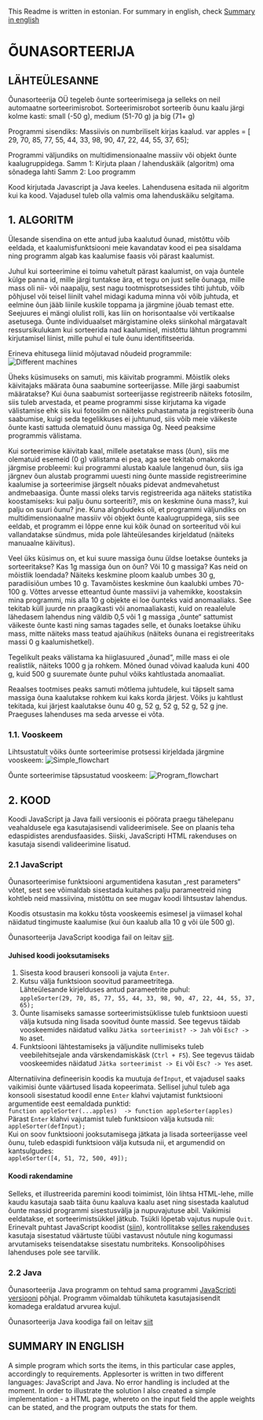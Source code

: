 This Readme is written in estonian. For summary in english, check [Summary in english]()
# ÕUNASORTEERIJA
## LÄHTEÜLESANNE
Õunasorteerija OÜ  tegeleb õunte sorteerimisega ja selleks on neil automaatne sorteerimisrobot. Sorteerimisrobot sorteerib õunu kaalu järgi kolme kasti:
small (-50 g), medium (51-70 g) ja big (71+ g)

Programmi sisendiks:
Massiivis on numbriliselt kirjas kaalud.
var apples = [ 29, 70, 85, 77, 55, 44, 33, 98, 90, 47, 22, 44, 55, 37, 65];

Programmi väljundiks on multidimensionaalne massiiv või objekt õunte kaalugruppidega.
Samm 1:
Kirjuta plaan / lahenduskäik (algoritm) oma sõnadega lahti
Samm 2:
Loo programm

Kood kirjutada Javascript ja Java keeles.
Lahendusena esitada nii algoritm kui ka kood. Vajadusel tuleb olla valmis oma lahenduskäiku selgitama.
## 1. ALGORITM
Ülesande sisendina on ette antud juba kaalutud õunad, mistõttu võib eeldada, et kaalumisfunktsiooni meie kavandatav kood ei pea sisaldama ning programm algab kas kaalumise faasis või pärast kaalumist. <br>

Juhul kui sorteerimine ei toimu vahetult pärast kaalumist, on vaja õuntele külge panna id, mille järgi tuntakse ära, et tegu on just selle õunaga, mille mass oli nii- või naapalju, sest nagu tootmisprotsessides tihti juhtub, võib põhjusel või teisel liinilt vahel midagi kaduma minna või võib juhtuda, et eelmine õun jääb liinile kuskile toppama ja järgmine jõuab temast ette. Seejuures ei mängi olulist rolli, kas liin on horisontaalse või vertikaalse asetusega. Õunte individuaalset märgistamine oleks siinkohal märgatavalt ressursikulukam kui sorteerida nad kaalumisel, mistõttu lähtun programmi kirjutamisel liinist, mille puhul ei tule õunu identifitseerida.

Erineva ehitusega liinid mõjutavad nõudeid programmile:
![Different machines](https://github.com/karinjohanson/entry-level-programming/blob/main/applesorter/Different_machines.png)

Üheks küsimuseks on samuti, mis käivitab programmi. Mõistlik oleks käivitajaks määrata õuna saabumine sorteerijasse. Mille järgi saabumist määratakse? Kui õuna saabumist sorteerijasse registreerib näiteks fotosilm, siis tuleb arvestada, et peame programmi sisse kirjutama ka vigade välistamise ehk siis kui fotosilm on näiteks puhastamata ja registreerib õuna saabumise, kuigi seda tegelikkuses ei juhtunud, siis võib meie väikeste õunte kasti sattuda olematuid õunu massiga 0g. Need peaksime programmis välistama.

Kui sorteerimise käivitab kaal, millele asetatakse mass (õun), siis me olematuid esemeid (0 g) välistama ei pea, aga see tekitab omakorda järgmise probleemi: kui programmi alustab kaalule langenud õun, siis iga järgnev õun alustab programmi uuesti ning õunte masside registreerimine kaalumise ja sorteerimise järgselt nõuaks pidevat andmevahetust andmebaasiga. Õunte massi oleks tarvis registreerida aga näiteks statistika koostamiseks: kui palju õunu sorteeriti?, mis on keskmine õuna mass?, kui palju on suuri õunu? jne. Kuna algnõudeks oli, et programmi väljundiks on multidimensionaalne massiiv või objekt õunte kaalugruppidega, siis see eeldab, et programm ei lõppe enne kui kõik õunad on sorteeritud või kui vallandatakse sündmus, mida pole lähteülesandes kirjeldatud (näiteks manuaalne käivitus).

Veel üks küsimus on, et kui suure massiga õunu üldse loetakse õunteks ja sorteeritakse? Kas 1g massiga õun on õun? Või 10 g massiga? Kas neid on mõistlik loendada? Näiteks keskmine ploom kaalub umbes 30 g, paradiisiõun umbes 10 g. Tavamõistes keskmine õun kaalubki umbes 70-100 g. Võttes arvesse etteantud õunte massiivi ja vahemikke, koostaksin mina programmi, mis alla 10 g objekte ei loe õunteks vaid anomaaliaks. See tekitab küll juurde nn praagikasti või anomaaliakasti, kuid on reaalelule lähedasem lahendus ning väldib 0,5 või 1 g massiga „õunte“ sattumist väikeste õunte kasti ning samas tagades selle, et õunaks loetakse ühiku mass, mitte näiteks mass teatud ajaühikus (näiteks õunana ei registreeritaks massi 0 g kaalumishetkel).

Tegelikult peaks välistama ka hiiglasuured „õunad“, mille mass ei ole realistlik, näiteks 1000 g ja rohkem. Mõned õunad võivad kaaluda kuni 400 g, kuid 500 g suuremate õunte puhul võiks kahtlustada anomaaliat. 

Reaalses tootmises peaks samuti mõtlema juhtudele, kui täpselt sama massiga õuna kaalutakse rohkem kui kaks korda järjest. Võiks ju kahtlust tekitada, kui järjest kaalutakse õunu 40 g, 52 g, 52 g, 52 g, 52 g jne. Praeguses lahenduses ma seda arvesse ei võta.

### 1.1. Vooskeem
Lihtsustatult võiks õunte sorteerimise protsessi kirjeldada järgmine vooskeem:
![Simple_flowchart](https://github.com/karinjohanson/entry-level-programming/blob/main/applesorter/Simple%20_flowchart.png)

Õunte sorteerimise täpsustatud vooskeem:
![Program_flowchart](https://github.com/karinjohanson/entry-level-programming/blob/main/applesorter/Program_flowchart.png)

## 2. KOOD
Koodi JavaScript ja Java faili versioonis ei pöörata praegu tähelepanu veahaldusele ega kasutajasisendi valideerimisele. See on plaanis teha edaspidistes arendusfaasides. Siiski, JavaScripti HTML rakenduses on kasutaja sisendi valideerimine lisatud.

### 2.1 JavaScript
Õunasorteerimise funktsiooni argumentidena kasutan „rest parameters“ võtet, sest see võimaldab sisestada kuitahes palju parameetreid ning kohtleb neid massiivina, mistõttu on see mugav koodi lihtsustav lahendus.

Koodis otsustasin ma kokku tõsta vooskeemis esimesel ja viimasel kohal näidatud tingimuste kaalumise (kui õun kaalub alla 10 g või üle 500 g).

Õunasorteerija JavaScript koodiga fail on leitav [siit](https://github.com/karinjohanson/entry-level-programming/blob/main/applesorter/applesorter.js).

#### Juhised koodi jooksutamiseks
1.	Sisesta kood brauseri konsooli ja vajuta `Enter`.
2.	Kutsu välja funktsioon soovitud parameetritega. <br>
Lähteülesande kirjelduses antud parameetrite puhul: <br>
`appleSorter(29, 70, 85, 77, 55, 44, 33, 98, 90, 47, 22, 44, 55, 37, 65);`
3.	Õunte lisamiseks samasse sorteerimistsüklisse tuleb funktsioon uuesti välja kutsuda ning lisada soovitud õunte massid. See tegevus täidab vooskeemides näidatud valiku `Jätka sorteerimist? -> Jah` või `Esc? -> No` aset. 
4.	Funktsiooni lähtestamiseks ja väljundite nullimiseks tuleb veebilehitsejale anda värskendamiskäsk (`Ctrl + F5`). See tegevus täidab vooskeemides näidatud `Jätka sorteerimist -> Ei` või `Esc? -> Yes` aset.

Alternatiivina defineerisin koodis ka muutuja `defInput`, et vajadusel saaks vaikimisi õunte väärtused lisada kopeerimata. Sellisel juhul tuleb aga konsooli sisestatud koodil enne `Enter` klahvi vajutamist funktsiooni argumentide eest eemaldada punktid: <br>
`function appleSorter(...apples)  -> function appleSorter(apples)` <br>
Pärast `Enter` klahvi vajutamist tuleb funktsioon välja kutsuda nii:
`appleSorter(defInput);` <br>
Kui on soov funktsiooni jooksutamisega jätkata ja lisada sorteerijasse veel õunu, tuleb edaspidi funktsioon välja kutsuda nii, et argumendid on kantsulgudes: <br>
`appleSorter([4, 51, 72, 500, 49]);`

#### Koodi rakendamine
Selleks, et illustreerida paremini koodi toimimist, lõin lihtsa HTML-lehe, mille kaudu kasutaja saab täita õunu kaaluva kaalu aset ning sisestada kaalutud õunte massid programmi sisestusvälja ja nupuvajutuse abil. Vaikimisi eeldatakse, et sorteerimistsükkel jätkub. Tsükli lõpetab vajutus nupule `Quit`. <br>
Erinevalt puhtast JavaScript koodist ([siin](https://github.com/karinjohanson/entry-level-programming/blob/main/applesorter/applesorter.js)), kontrollitakse [selles rakenduses](https://github.com/karinjohanson/entry-level-programming/blob/main/applesorter/applesorterImplementation.html) kasutaja sisestatud väärtuste tüübi vastavust nõutule ning kogumassi arvutamiseks teisendatakse sisestatu numbriteks. Konsoolipõhises lahenduses pole see tarvilik.

### 2.2 Java
Õunasorteerija Java programm on tehtud sama programmi [JavaScripti versiooni](https://github.com/karinjohanson/entry-level-programming/blob/main/applesorter/applesorter.js) põhjal.
Programm võimaldab tühikuteta kasutajasisendit komadega eraldatud arvurea kujul. 

Õunasorteerija Java koodiga fail on leitav [siit](https://github.com/karinjohanson/entry-level-programming/blob/main/applesorter/AppleSorter.java)

## SUMMARY IN ENGLISH
A simple program which sorts the items, in this particular case apples, accordingly to requirements.
Applesorter is written in two different languages: JavaScript and Java.
No error handling is included at the moment.
In order to illustrate the solution I also created a simple implementation - a HTML page, whereto on the input field the apple weights can be stated, and the program outputs the stats for them.